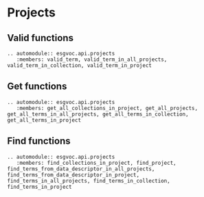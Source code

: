 # Projects

## Valid functions

```{eval-rst}
.. automodule:: esgvoc.api.projects
   :members: valid_term, valid_term_in_all_projects, valid_term_in_collection, valid_term_in_project
```

## Get functions
```{eval-rst}
.. automodule:: esgvoc.api.projects
   :members: get_all_collections_in_project, get_all_projects, get_all_terms_in_all_projects, get_all_terms_in_collection, get_all_terms_in_project
```

## Find functions

```{eval-rst}
.. automodule:: esgvoc.api.projects
   :members: find_collections_in_project, find_project, find_terms_from_data_descriptor_in_all_projects, find_terms_from_data_descriptor_in_project, find_terms_in_all_projects, find_terms_in_collection, find_terms_in_project
```

